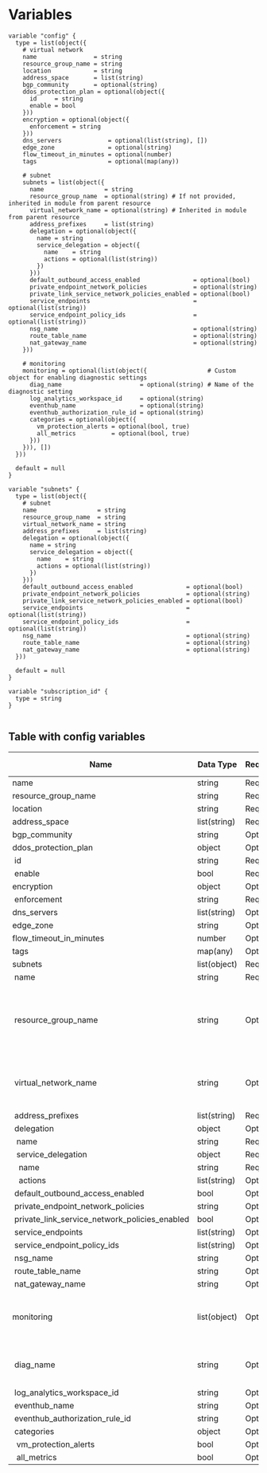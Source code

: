 # Variables

```
variable "config" {  type = list(object({
    # virtual network
    name                = string
    resource_group_name = string
    location            = string
    address_space       = list(string)
    bgp_community       = optional(string)
    ddos_protection_plan = optional(object({
      id     = string
      enable = bool
    }))
    encryption = optional(object({
      enforcement = string
    }))
    dns_servers             = optional(list(string), [])
    edge_zone               = optional(string)
    flow_timeout_in_minutes = optional(number)
    tags                    = optional(map(any))

    # subnet
    subnets = list(object({
      name                 = string
      resource_group_name  = optional(string) # If not provided, inherited in module from parent resource
      virtual_network_name = optional(string) # Inherited in module from parent resource
      address_prefixes     = list(string)
      delegation = optional(object({
        name = string
        service_delegation = object({
          name    = string
          actions = optional(list(string))
        })
      }))
      default_outbound_access_enabled               = optional(bool)
      private_endpoint_network_policies             = optional(string)
      private_link_service_network_policies_enabled = optional(bool)
      service_endpoints                             = optional(list(string))
      service_endpoint_policy_ids                   = optional(list(string))
      nsg_name                                      = optional(string)
      route_table_name                              = optional(string)
      nat_gateway_name                              = optional(string)
    }))

    # monitoring
    monitoring = optional(list(object({                 # Custom object for enabling diagnostic settings
      diag_name                      = optional(string) # Name of the diagnostic setting
      log_analytics_workspace_id     = optional(string)
      eventhub_name                  = optional(string)
      eventhub_authorization_rule_id = optional(string)
      categories = optional(object({
        vm_protection_alerts = optional(bool, true)
        all_metrics          = optional(bool, true)
      }))
    })), [])
  }))

  default = null
}

variable "subnets" {
  type = list(object({
    # subnet
    name                 = string
    resource_group_name  = string
    virtual_network_name = string
    address_prefixes     = list(string)
    delegation = optional(object({
      name = string
      service_delegation = object({
        name    = string
        actions = optional(list(string))
      })
    }))
    default_outbound_access_enabled               = optional(bool)
    private_endpoint_network_policies             = optional(string)
    private_link_service_network_policies_enabled = optional(bool)
    service_endpoints                             = optional(list(string))
    service_endpoint_policy_ids                   = optional(list(string))
    nsg_name                                      = optional(string)
    route_table_name                              = optional(string)
    nat_gateway_name                              = optional(string)
  }))

  default = null
}

variable "subscription_id" {
  type = string
}


```


## Table with config variables

| Name | Data Type | Requirement | Default Value | Comment |
| ------- | --------- | ----------- | ------------- | ------- |
|name | string | Required |  |  |
|resource_group_name | string | Required |  |  |
|location | string | Required |  |  |
|address_space | list(string) | Required |  |  |
|bgp_community | string | Optional |  |  |
|ddos_protection_plan | object | Optional |  |  |
|&nbsp;id | string | Required |  |  |
|&nbsp;enable | bool | Required |  |  |
|encryption | object | Optional |  |  |
|&nbsp;enforcement | string | Required |  |  |
|dns_servers | list(string) | Optional | [] |  |
|edge_zone | string | Optional |  |  |
|flow_timeout_in_minutes | number | Optional |  |  |
|tags | map(any) | Optional |  |  |
|subnets | list(object) | Required |  |  |
|&nbsp;name | string | Required |  |  |
|&nbsp;resource_group_name | string | Optional |  |  If not provided, inherited in module from parent resource |
|&nbsp;virtual_network_name | string | Optional |  |  Inherited in module from parent resource |
|&nbsp;address_prefixes | list(string) | Required |  |  |
|&nbsp;delegation | object | Optional |  |  |
|&nbsp;&nbsp;name | string | Required |  |  |
|&nbsp;&nbsp;service_delegation | object | Required |  |  |
|&nbsp;&nbsp;&nbsp;name | string | Required |  |  |
|&nbsp;&nbsp;&nbsp;actions | list(string) | Optional |  |  |
|&nbsp;default_outbound_access_enabled | bool | Optional |  |  |
|&nbsp;private_endpoint_network_policies | string | Optional |  |  |
|&nbsp;private_link_service_network_policies_enabled | bool | Optional |  |  |
|&nbsp;service_endpoints | list(string) | Optional |  |  |
|&nbsp;service_endpoint_policy_ids | list(string) | Optional |  |  |
|&nbsp;nsg_name | string | Optional |  |  |
|&nbsp;route_table_name | string | Optional |  |  |
|&nbsp;nat_gateway_name | string | Optional |  |  |
|monitoring | list(object) | Optional | [] |  Custom object for enabling diagnostic settings |
|&nbsp;diag_name | string | Optional |  |  Name of the diagnostic setting |
|&nbsp;log_analytics_workspace_id | string | Optional |  |  |
|&nbsp;eventhub_name | string | Optional |  |  |
|&nbsp;eventhub_authorization_rule_id | string | Optional |  |  |
|&nbsp;categories | object | Optional |  |  |
|&nbsp;&nbsp;vm_protection_alerts | bool | Optional |  true |  |
|&nbsp;&nbsp;all_metrics | bool | Optional |  true |  |


